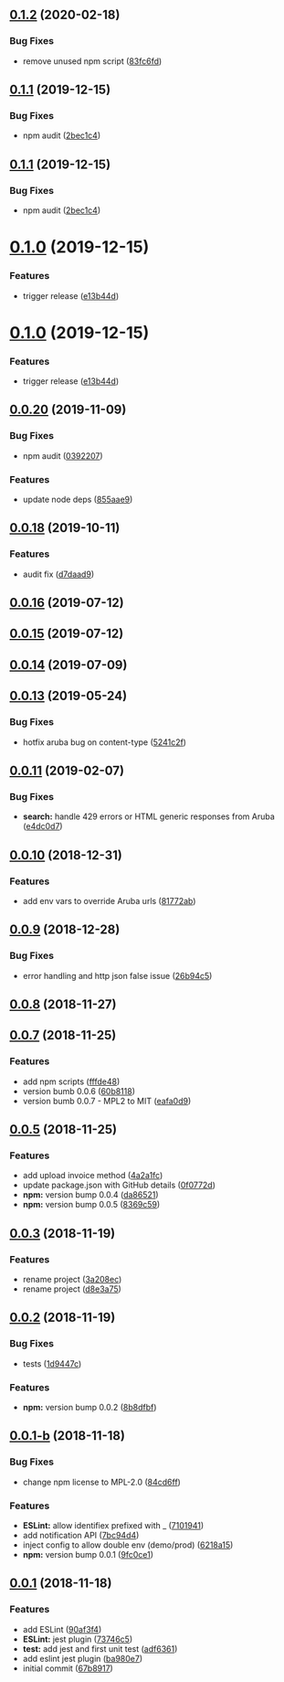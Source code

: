 ## [0.1.2](https://github.com/andreafalzetti/node-fatturazione-elettronica-aruba/compare/0.1.1...0.1.2) (2020-02-18)


### Bug Fixes

* remove unused npm script ([83fc6fd](https://github.com/andreafalzetti/node-fatturazione-elettronica-aruba/commit/83fc6fd6a6c05519d3d376f62286a21beeaa9c58))

<a name="0.1.1"></a>
## [0.1.1](https://github.com/andreafalzetti/node-fatturazione-elettronica-aruba/compare/0.1.0...0.1.1) (2019-12-15)


### Bug Fixes

* npm audit ([2bec1c4](https://github.com/andreafalzetti/node-fatturazione-elettronica-aruba/commit/2bec1c4))



## [0.1.1](https://github.com/andreafalzetti/node-fatturazione-elettronica-aruba/compare/0.1.0...0.1.1) (2019-12-15)


### Bug Fixes

* npm audit ([2bec1c4](https://github.com/andreafalzetti/node-fatturazione-elettronica-aruba/commit/2bec1c46a3ee73f132e0d20f160a1fc34c309488))

<a name="0.1.0"></a>
# [0.1.0](https://github.com/andreafalzetti/node-fatturazione-elettronica-aruba/compare/0.0.20...0.1.0) (2019-12-15)


### Features

* trigger release ([e13b44d](https://github.com/andreafalzetti/node-fatturazione-elettronica-aruba/commit/e13b44d))



# [0.1.0](https://github.com/andreafalzetti/node-fatturazione-elettronica-aruba/compare/0.0.20...0.1.0) (2019-12-15)


### Features

* trigger release ([e13b44d](https://github.com/andreafalzetti/node-fatturazione-elettronica-aruba/commit/e13b44dc5e453272151f7dc4e38176cc2c2e80a1))

<a name="0.0.20"></a>
## [0.0.20](https://github.com/andreafalzetti/node-fatturazione-elettronica-aruba/compare/0.0.19...0.0.20) (2019-11-09)


### Bug Fixes

* npm audit ([0392207](https://github.com/andreafalzetti/node-fatturazione-elettronica-aruba/commit/0392207))


### Features

* update node deps ([855aae9](https://github.com/andreafalzetti/node-fatturazione-elettronica-aruba/commit/855aae9))



<a name="0.0.18"></a>
## [0.0.18](https://github.com/andreafalzetti/node-fatturazione-elettronica-aruba/compare/0.0.17...0.0.18) (2019-10-11)


### Features

* audit fix ([d7daad9](https://github.com/andreafalzetti/node-fatturazione-elettronica-aruba/commit/d7daad9))



## [0.0.16](https://github.com/andreafalzetti/node-fatturazione-elettronica-aruba/compare/0.0.15...0.0.16) (2019-07-12)



## [0.0.15](https://github.com/andreafalzetti/node-fatturazione-elettronica-aruba/compare/0.0.14...0.0.15) (2019-07-12)



## [0.0.14](https://github.com/andreafalzetti/node-fatturazione-elettronica-aruba/compare/0.0.13...0.0.14) (2019-07-09)



## [0.0.13](https://github.com/andreafalzetti/node-fatturazione-elettronica-aruba/compare/0.0.12...0.0.13) (2019-05-24)


### Bug Fixes

* hotfix aruba bug on content-type ([5241c2f](https://github.com/andreafalzetti/node-fatturazione-elettronica-aruba/commit/5241c2f))



## [0.0.11](https://github.com/andreafalzetti/node-fatturazione-elettronica-aruba/compare/0.0.10...0.0.11) (2019-02-07)


### Bug Fixes

* **search:** handle 429 errors or HTML generic responses from Aruba ([e4dc0d7](https://github.com/andreafalzetti/node-fatturazione-elettronica-aruba/commit/e4dc0d7))



## [0.0.10](https://github.com/andreafalzetti/node-fatturazione-elettronica-aruba/compare/0.0.9...0.0.10) (2018-12-31)


### Features

* add env vars to override Aruba urls ([81772ab](https://github.com/andreafalzetti/node-fatturazione-elettronica-aruba/commit/81772ab))



## [0.0.9](https://github.com/andreafalzetti/node-fatturazione-elettronica-aruba/compare/0.0.8...0.0.9) (2018-12-28)


### Bug Fixes

* error handling and http json false issue ([26b94c5](https://github.com/andreafalzetti/node-fatturazione-elettronica-aruba/commit/26b94c5))



## [0.0.8](https://github.com/andreafalzetti/node-fatturazione-elettronica-aruba/compare/0.0.7...0.0.8) (2018-11-27)



## [0.0.7](https://github.com/andreafalzetti/node-fatturazione-elettronica-aruba/compare/0.0.5...0.0.7) (2018-11-25)


### Features

* add npm scripts ([fffde48](https://github.com/andreafalzetti/node-fatturazione-elettronica-aruba/commit/fffde48))
* version bumb 0.0.6 ([60b8118](https://github.com/andreafalzetti/node-fatturazione-elettronica-aruba/commit/60b8118))
* version bumb 0.0.7 - MPL2 to MIT ([eafa0d9](https://github.com/andreafalzetti/node-fatturazione-elettronica-aruba/commit/eafa0d9))



## [0.0.5](https://github.com/andreafalzetti/node-fatturazione-elettronica-aruba/compare/0.0.3...0.0.5) (2018-11-25)


### Features

* add upload invoice method ([4a2a1fc](https://github.com/andreafalzetti/node-fatturazione-elettronica-aruba/commit/4a2a1fc))
* update package.json with GitHub details ([0f0772d](https://github.com/andreafalzetti/node-fatturazione-elettronica-aruba/commit/0f0772d))
* **npm:** version bump 0.0.4 ([da86521](https://github.com/andreafalzetti/node-fatturazione-elettronica-aruba/commit/da86521))
* **npm:** version bump 0.0.5 ([8369c59](https://github.com/andreafalzetti/node-fatturazione-elettronica-aruba/commit/8369c59))



## [0.0.3](https://github.com/andreafalzetti/node-fatturazione-elettronica-aruba/compare/0.0.2...0.0.3) (2018-11-19)


### Features

* rename project ([3a208ec](https://github.com/andreafalzetti/node-fatturazione-elettronica-aruba/commit/3a208ec))
* rename project ([d8e3a75](https://github.com/andreafalzetti/node-fatturazione-elettronica-aruba/commit/d8e3a75))



## [0.0.2](https://github.com/andreafalzetti/node-fatturazione-elettronica-aruba/compare/0.0.1-b...0.0.2) (2018-11-19)


### Bug Fixes

* tests ([1d9447c](https://github.com/andreafalzetti/node-fatturazione-elettronica-aruba/commit/1d9447c))


### Features

* **npm:** version bump 0.0.2 ([8b8dfbf](https://github.com/andreafalzetti/node-fatturazione-elettronica-aruba/commit/8b8dfbf))



## [0.0.1-b](https://github.com/andreafalzetti/node-fatturazione-elettronica-aruba/compare/0.0.1...0.0.1-b) (2018-11-18)


### Bug Fixes

* change npm license to MPL-2.0 ([84cd6ff](https://github.com/andreafalzetti/node-fatturazione-elettronica-aruba/commit/84cd6ff))


### Features

* **ESLint:** allow identifiex prefixed with _ ([7101941](https://github.com/andreafalzetti/node-fatturazione-elettronica-aruba/commit/7101941))
* add notification API ([7bc94d4](https://github.com/andreafalzetti/node-fatturazione-elettronica-aruba/commit/7bc94d4))
* inject config to allow double env (demo/prod) ([6218a15](https://github.com/andreafalzetti/node-fatturazione-elettronica-aruba/commit/6218a15))
* **npm:** version bump 0.0.1 ([9fc0ce1](https://github.com/andreafalzetti/node-fatturazione-elettronica-aruba/commit/9fc0ce1))



## [0.0.1](https://github.com/andreafalzetti/node-fatturazione-elettronica-aruba/compare/67b8917...0.0.1) (2018-11-18)


### Features

* add ESLint ([90af3f4](https://github.com/andreafalzetti/node-fatturazione-elettronica-aruba/commit/90af3f4))
* **ESLint:** jest plugin ([73746c5](https://github.com/andreafalzetti/node-fatturazione-elettronica-aruba/commit/73746c5))
* **test:** add jest and first unit test ([adf6361](https://github.com/andreafalzetti/node-fatturazione-elettronica-aruba/commit/adf6361))
* add eslint jest plugin ([ba980e7](https://github.com/andreafalzetti/node-fatturazione-elettronica-aruba/commit/ba980e7))
* initial commit ([67b8917](https://github.com/andreafalzetti/node-fatturazione-elettronica-aruba/commit/67b8917))
